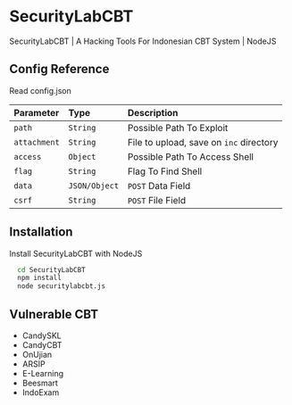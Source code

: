 # SecurityLabCBT

SecurityLabCBT | A Hacking Tools For Indonesian CBT System | NodeJS



## Config Reference
Read config.json

| Parameter | Type     | Description                |
| :-------- | :------- | :------------------------- |
| `path` | `String` | Possible Path To Exploit |
| `attachment` | `String` | File to upload, save on `inc` directory |
| `access` | `Object` | Possible Path To Access Shell |
| `flag` | `String` | Flag To Find Shell |
| `data` | `JSON/Object` | `POST` Data Field |
| `csrf` | `String` | `POST` File Field |

## Installation

Install SecurityLabCBT with NodeJS

```bash
  cd SecurityLabCBT
  npm install
  node securitylabcbt.js
```
    
## Vulnerable CBT

 - CandySKL
 - CandyCBT
 - OnUjian
 - ARSIP
 - E-Learning
 - Beesmart
 - IndoExam

